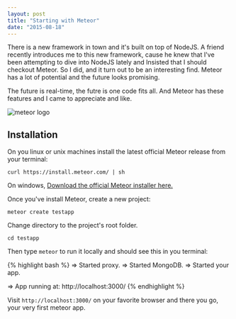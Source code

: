 ```yaml
---
layout: post
title: "Starting with Meteor"
date: "2015-08-18"
---
```


There is a new framework in town and it's built on top of NodeJS. A friend recently introduces me to this new framework, 
cause he knew that I've been attempting to dive into NodeJS lately and Insisted that I should checkout Meteor. So I did, and it turn out 
to be an interesting find. Meteor has a lot of potential and the future looks promising.

The future is real-time, the futre is one code fits all. And Meteor has these features and I came to appreciate and like. 

![meteor logo](https://s3-us-west-2.amazonaws.com/blog-adooylabs/images/og-image-logo.png)

## Installation

On you linux or unix machines install the latest official Meteor release from your terminal:

`curl https://install.meteor.com/ | sh`

On windows, [Download the official Meteor installer here.](https://install.meteor.com/windows)

Once you've install Meteor, create a new project: 

`meteor create testapp`

Change directory to the project's root folder.

`cd testapp`

Then type `meteor` to run it locally and should see this in you terminal:

{% highlight bash %}
=> Started proxy.
=> Started MongoDB.
=> Started your app.

=> App running at: http://localhost:3000/
{% endhighlight %}

Visit `http://localhost:3000/` on your favorite browser and there you go, your very first meteor app.
    
